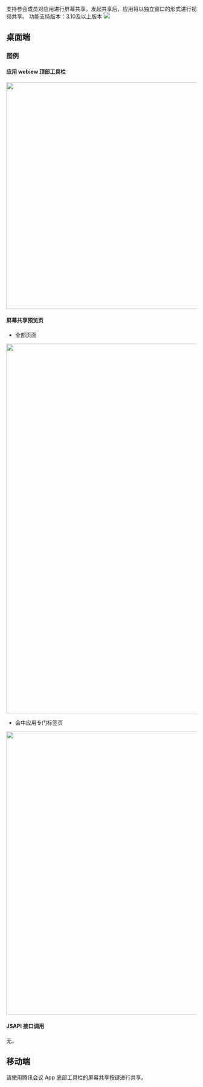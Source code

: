 支持参会成员对应用进行屏幕共享。发起共享后，应用将以独立窗口的形式进行视频共享。
功能支持版本：3.10及以上版本
![](https://qcloudimg.tencent-cloud.cn/raw/2d515ef9f0d75d607dc510d2efa4d62a.png)

## 桌面端
### 图例
#### 应用 webiew 顶部工具栏
<img style="width:600px; max-width: inherit;" src="https://qcloudimg.tencent-cloud.cn/raw/b3df85d1fa2e64b9c7cdc00c9cde6d3d.png" />

#### 屏幕共享预览页
- 全部页面
<img style="width:978px; max-width: inherit;" src="https://qcloudimg.tencent-cloud.cn/raw/19ac51331d3716adbb72e5d3d861ecb4.png" />

- 会中应用专门标签页
<img style="width:750px; max-width: inherit;" src="https://qcloudimg.tencent-cloud.cn/raw/1e19fb7d91bb94809f47ac5875489512.png" />

#### JSAPI 接口调用
无。

## 移动端
请使用腾讯会议 App 底部工具栏的屏幕共享按键进行共享。
